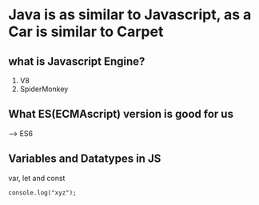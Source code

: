 # Java is as similar to Javascript, as a Car is similar to Carpet

## what is Javascript Engine?
1. V8
2. SpiderMonkey

## What ES(ECMAscript) version is good for us
--> ES6

## Variables and Datatypes in JS
var, let and const

```
console.log("xyz");
```


